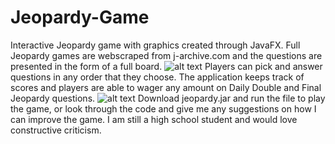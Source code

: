 # Jeopardy-Game
Interactive Jeopardy game with graphics created through JavaFX. Full Jeopardy games are webscraped from j-archive.com and the questions are presented in the form of a full board.
![alt text](https://i.imgur.com/H1Hf9zF.png)
Players can pick and answer questions in any order that they choose. The application keeps track of scores and players are able to wager any amount on Daily Double and Final Jeopardy questions. 
![alt text](https://i.imgur.com/Ap0KmO7.png)
Download jeopardy.jar and run the file to play the game, or look through the code and give me any suggestions on how I can improve the game. I am still a high school student and would love constructive criticism. 
